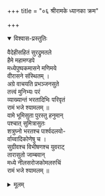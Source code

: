 +++
title = "०६ श्रीरामके ध्यानका क्रम"

+++


<details open><summary>विश्वास-प्रस्तुतिः</summary>

वैदेहीसहितं सुरद्रुमतले  
हैमे महामण्डपे  
मध्येपुष्पकमासने मणिमये  
वीरासने संस्थितम् ।  
अग्रे वाचयति प्रभञ्जनसुते  
तत्त्वं मुनिभ्यः परं  
व्याख्यान्तं भरतादिभिः परिवृतं  
रामं भजे श्यामलम् ॥  
वामे भूमिसुता पुरस्तु हनुमान्  
पश्चात् सुमित्रासुतः  
शत्रुघ्नो भरतश्च पार्श्वदलयो-  
र्वाय्वादिकोणेषु च ।  
सुग्रीवश्च विभीषणश्च युवराट्  
तारासुतो जाम्बवान्  
मध्ये नीलसरोजकोमलरुचिं  
रामं भजे श्यामलम् ॥
</details>

<details><summary>मूलम्</summary>

वैदेहीसहितं सुरद्रुमतले  
हैमे महामण्डपे  
मध्येपुष्पकमासने मणिमये  
वीरासने संस्थितम् ।  
अग्रे वाचयति प्रभञ्जनसुते  
तत्त्वं मुनिभ्यः परं  
व्याख्यान्तं भरतादिभिः परिवृतं  
रामं भजे श्यामलम् ॥  
वामे भूमिसुता पुरस्तु हनुमान्  
पश्चात् सुमित्रासुतः  
शत्रुघ्नो भरतश्च पार्श्वदलयो-  
र्वाय्वादिकोणेषु च ।  
सुग्रीवश्च विभीषणश्च युवराट्  
तारासुतो जाम्बवान्  
मध्ये नीलसरोजकोमलरुचिं  
रामं भजे श्यामलम् ॥
</details>
